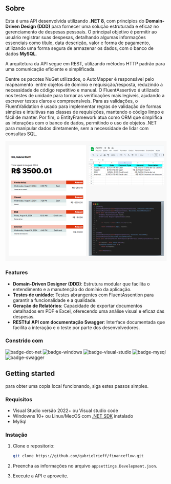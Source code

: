 ## Sobre

Esta é uma API desenvolvida utilizando **.NET 8**, com princípios do **Domain-Driven Design (DDD)** para fornecer uma solução estruturada e eficaz no gerenciamento de despesas pessoais. O principal objetivo é permitir ao usuário registrar suas despesas, detalhando algumas informações essenciais como título, data descrição, valor e forma de pagamento, utilizando uma forma segura de armazenar os dados, com o banco de dados **MySQL**.

A arquitetura da API segue em REST, utilizando métodos HTTP padrão para uma comunicação eficiente e simplificada.

Dentre os pacotes NuGet utilizados, o AutoMapper é responsável pelo mapeamento  entre objetos de domínio e requisição/resposta, reduzindo a necessidade de código repetitivo e manual. O FluentAssertivo é utilizado nos testes de unidade para tornar as verificações mais legíveis, ajudando a escrever testes claros e compreensíveis. Para as validações, o FluentValidation é usado para implementar regras de validação de formas simples e intuitivas nas classes de requisições, mantendo o código limpo e fácil de manter. Por fim, o EntityFramework atua como ORM que simplifica as interações com o banco de dados, permitindo o uso de objetos .NET para manipular dados diretamente, sem a necessidade de lidar com consultas SQL.

![home-image]

### Features

- **Domain-Driven Designer (DDD)**: Estrutura modular que facilita o entendimento e a manutenção do domínio da aplicação.
- **Testes de unidade**: Testes abrangentes com FluentAssention para garantir a funcionalidade e a qualidade.
- **Geração de Relatórios**: Capacidade de exportar documentos detalhados em PDF e Excel, oferecendo uma análise visual e eficaz das despesas.
- **RESTful API com documentação Swagger**: Interface documentada que facilita a interação e o teste por parte dos desenvolvedores.

### Constrido com

![badge-dot-net]
![badge-windows]
![badge-visual-studio]
![badge-mysql]
![badge-swagger]

## Getting started

para obter uma copia local funcionando, siga estes passos simples.

### Requisitos

* Visual Studio versão 2022+ ou Visual studio code
* Windowns 10+ ou Linux/MecOS com [.NET SDK][dot-net-skd] instalado
* MySql

### Instação

1. Clone o repositorio: 

    ```sh
    git clone https://github.com/gabrielrieff/financeflow.git
    ```

2. Preencha as informações no arquivo `appsettings.Develepment.json`.
3. Execute a API e aproveite.





<!-- Links -->
[dot-net-skd]: https://dotnet.microsoft.com/pt-br/download/dotnet/8.0

<!-- images -->
[home-image]: imagens/heroimage.png

<!-- Badges -->
[badge-dot-net]: https://img.shields.io/badge/.NET-512BD4?logo=dotnet&logoColor=fff&style=for-the-badge
[badge-windows]:https://img.shields.io/badge/windows-blue?logo=windows&logoColor=white&style=for-the-badge
[badge-visual-studio]: https://img.shields.io/badge/Visual%20Studio-5C2D91?logo=visualstudio&logoColor=fff&style=for-the-badge
[badge-mysql]: https://img.shields.io/badge/MySQL-4479A1?logo=mysql&logoColor=fff&style=for-the-badge
[badge-swagger]: https://img.shields.io/badge/Swagger-85EA2D?logo=swagger&logoColor=000&style=for-the-badge